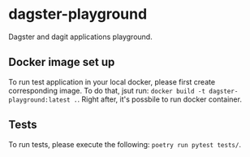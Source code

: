 # dagster-playground
Dagster and dagit applications playground.

## Docker image set up
To run test application in your local docker, please first create corresponding image. To do that, jsut run: `docker build -t dagster-playground:latest .`. Right after, it's possbile to run docker container.

## Tests
To run tests, please execute the following: `poetry run pytest tests/`.
